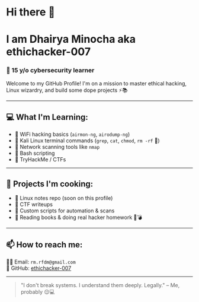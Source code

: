 # Hi there 👋

# I am Dhairya Minocha aka ethichacker-007

### 🧠 15 y/o cybersecurity learner 

Welcome to my GitHub Profile! I'm on a mission to master ethical hacking, Linux wizardry, and build some dope projects ⚡📚

---

## 💻 What I'm Learning:
- 📡 WiFi hacking basics (`airmon-ng`, `airodump-ng`)
- 🐧 Kali Linux terminal commands (`grep`, `cat`, `chmod`, `rm -rf` 👀)
- 🧰 Network scanning tools like `nmap`
- 📝 Bash scripting
- 🎯 TryHackMe / CTFs

---

## 🧪 Projects I'm cooking:
- 🧠 Linux notes repo (soon on this profile)
- 🚩 CTF writeups
- 🧰 Custom scripts for automation & scans
- 📘 Reading books & doing real hacker homework 🧠💣

---

## 📫 How to reach me:
🦸‍♂️ Email: `rm.rfdm@gmail.com`  
🐙 GitHub: [ethichacker-007](https://github.com/ethichacker-007)

---

> "I don't break systems. I understand them deeply. Legally." – Me, probably 😌💻

